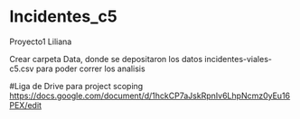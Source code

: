 # Incidentes_c5
Proyecto1 Liliana

Crear carpeta Data, donde se depositaron los datos incidentes-viales-c5.csv para poder correr los analisis

#Liga de Drive para project scoping
https://docs.google.com/document/d/1hckCP7aJskRpnIv6LhpNcmz0yEu16PEX/edit
